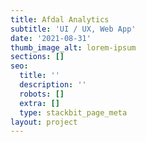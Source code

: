 ```yaml
---
title: Afdal Analytics
subtitle: 'UI / UX, Web App'
date: '2021-08-31'
thumb_image_alt: lorem-ipsum
sections: []
seo:
  title: ''
  description: ''
  robots: []
  extra: []
  type: stackbit_page_meta
layout: project
---
```


